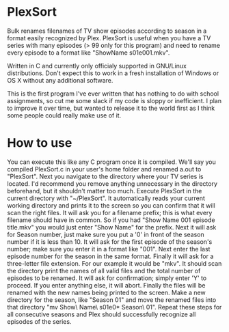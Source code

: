 # PlexSort
Bulk renames filenames of TV show episodes according to season in a format easily recognized by Plex.
PlexSort is useful when you have a TV series with many episodes (> 99 only for this program) and need to rename every episode to a format like "ShowName s01e001.mkv".

Written in C and currently only officialy supported in GNU/Linux distributions. Don't expect this to work in a fresh installation of Windows or OS X without any additional software. 

This is the first program I've ever written that has nothing to do with school assignments, so cut me some slack if my code is sloppy or inefficient. I plan to improve it over time, but wanted to release it to the world first as I think some people could really make use of it.

# How to use
You can execute this like any C program once it is compiled. We'll say you compiled PlexSort.c in your user's home folder and renamed a.out to "PlexSort". Next you navigate to the directory where your TV series is located. I'd recommend you remove anything unnecessary in the directory beforehand, but it shouldn't matter too much. Execute PlexSort in the current directory with "~/PlexSort". It automatically reads your current working directory and prints it to the screen so you can confirm that it will scan the right files. It will ask you for a filename prefix; this is what every filename should have in common. So if you had "Show Name 001 episode title.mkv" you would just enter "Show Name" for the prefix. Next it will ask for Season number, just make sure you put a '0' in front of the season number if it is less than 10. It will ask for the first episode of the season's number; make sure you enter it in a format like "001". Next enter the last episode number for the season in the same format. Finally it will ask for a three-letter file extension. For our example it would be "mkv". It should scan the directory print the names of all valid files and the total number of episodes to be renamed. It will ask for confirmation; simply enter 'Y' to proceed. If you enter anything else, it will abort. Finally the files will be renamed with the new names being printed to the screen. Make a new directory for the season, like "Season 01" and move the renamed files into that directory "mv Show\ Name\ s01e0* Season\ 01". Repeat these steps for all consecutive seasons and Plex should successfully recognize all episodes of the series.

